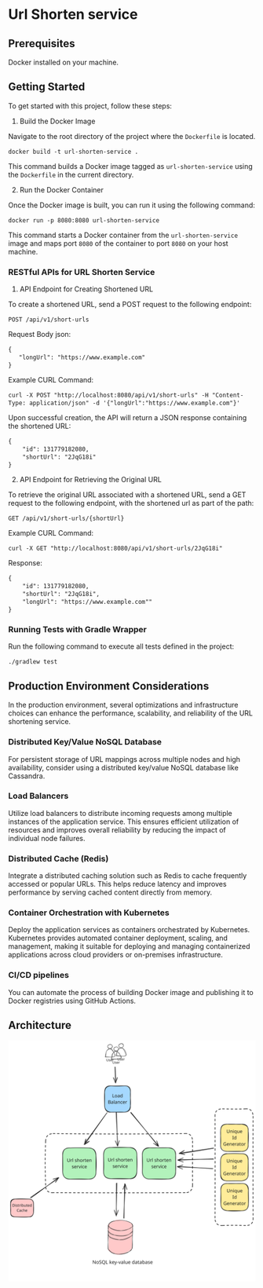 # Url Shorten service

## Prerequisites
Docker installed on your machine.
## Getting Started
To get started with this project, follow these steps:

1. Build the Docker Image

Navigate to the root directory of the project where the `Dockerfile` is located.
```
docker build -t url-shorten-service .
```

This command builds a Docker image tagged as `url-shorten-service` using the `Dockerfile` in the current directory.

2. Run the Docker Container

Once the Docker image is built, you can run it using the following command:

```
docker run -p 8080:8080 url-shorten-service
```

This command starts a Docker container from the `url-shorten-service` image and maps port `8080` of the container to
port `8080` on your host machine.

### RESTful APIs for URL Shorten Service

1. API Endpoint for Creating Shortened URL

To create a shortened URL, send a POST request to the following endpoint:

```
POST /api/v1/short-urls
```

Request Body json:

```
{
   "longUrl": "https://www.example.com"
}
```

Example CURL Command:

```
curl -X POST "http://localhost:8080/api/v1/short-urls" -H "Content-Type: application/json" -d '{"longUrl":"https://www.example.com"}'
```

Upon successful creation, the API will return a JSON response containing the shortened URL:

```
{
    "id": 131779182080,
    "shortUrl": "2JqG18i"
}
```

2. API Endpoint for Retrieving the Original URL

To retrieve the original URL associated with a shortened URL, send a GET request to the following endpoint, with the
shortened url as part of the path:

```
GET /api/v1/short-urls/{shortUrl}
```

Example CURL Command:

```
curl -X GET "http://localhost:8080/api/v1/short-urls/2JqG18i"
```

Response:

```
{
    "id": 131779182080,
    "shortUrl": "2JqG18i",
    "longUrl": "https://www.example.com""
}
```

### Running Tests with Gradle Wrapper

Run the following command to execute all tests defined in the project:

```
./gradlew test
```
## Production Environment Considerations

In the production environment, several optimizations and infrastructure choices can enhance the performance,
scalability, and reliability of the URL shortening service.

### Distributed Key/Value NoSQL Database

For persistent storage of URL mappings across multiple nodes and high availability, consider using a distributed
key/value NoSQL database like Cassandra.

### Load Balancers

Utilize load balancers to distribute incoming requests among multiple instances of the application service. This ensures
efficient utilization of resources and improves overall reliability by reducing the impact of individual node failures.

### Distributed Cache (Redis)

Integrate a distributed caching solution such as Redis to cache frequently accessed or popular URLs. This helps reduce
latency and improves performance by serving cached content directly from memory.

### Container Orchestration with Kubernetes

Deploy the application services as containers orchestrated by Kubernetes. Kubernetes provides automated container
deployment, scaling, and management, making it suitable for deploying and managing containerized applications across
cloud providers or on-premises infrastructure.

### CI/CD pipelines
You can automate the process of building Docker image and publishing it to Docker registries using GitHub Actions.

## Architecture
![Architecture diagram in production](https://github.com/mehdichitforoosh/url-shorten-service/blob/main/production-design.svg)
